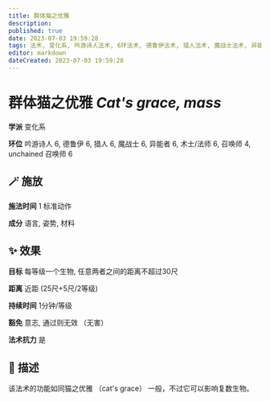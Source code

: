 ```yaml
---
title: 群体猫之优雅
description: 
published: true
date: 2023-07-03 19:59:28
tags: 法术, 变化系, 吟游诗人法术, 6环法术, 德鲁伊法术, 猎人法术, 魔战士法术, 异能者法术, 术士/法师法术, 召唤师法术, 4环法术, unchained 召唤师法术
editor: markdown
dateCreated: 2023-07-03 19:59:28
---
```


# **群体猫之优雅** *Cat's grace, mass*

**学派** 变化系 

**环位** 吟游诗人 6, 德鲁伊 6, 猎人 6, 魔战士 6, 异能者 6, 术士/法师 6, 召唤师 4, unchained 召唤师 6

## 🪄 施放

**施法时间** 1 标准动作

**成分** 语言, 姿势, 材料

## ✨ 效果 

**目标** 每等级一个生物, 任意两者之间的距离不超过30尺 

**距离** 近距 (25尺+5尺/2等级)  

**持续时间** 1分钟/等级 

**豁免** 意志, 通过则无效 （无害）

**法术抗力** 是

## 📖 描述

该法术的功能如同猫之优雅 （cat's grace） 一般，不过它可以影响复数生物。
    